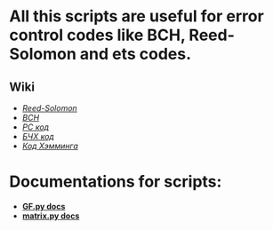 # All this scripts are useful for error control codes like BCH, Reed-Solomon and ets codes.
## Wiki
- *[Reed-Solomon](https://en.wikipedia.org/wiki/Reed%E2%80%93Solomon_error_correction)*
- *[BCH](https://en.wikipedia.org/wiki/BCH_code)*
- *[РС код](https://ru.wikipedia.org/wiki/%D0%9A%D0%BE%D0%B4_%D0%A0%D0%B8%D0%B4%D0%B0_%E2%80%94_%D0%A1%D0%BE%D0%BB%D0%BE%D0%BC%D0%BE%D0%BD%D0%B0)*
- *[БЧХ код](https://ru.wikipedia.org/wiki/%D0%9A%D0%BE%D0%B4_%D0%91%D0%BE%D1%83%D0%B7%D0%B0_%E2%80%94_%D0%A7%D0%BE%D1%83%D0%B4%D1%85%D1%83%D1%80%D0%B8_%E2%80%94_%D0%A5%D0%BE%D0%BA%D0%B2%D0%B8%D0%BD%D0%B3%D0%B5%D0%BC%D0%B0)*
- *[Код Хэмминга](https://ru.wikipedia.org/wiki/%D0%9A%D0%BE%D0%B4_%D0%A5%D1%8D%D0%BC%D0%BC%D0%B8%D0%BD%D0%B3%D0%B0)*

# Documentations for scripts:
+ **[GF.py docs](GFDoc.md)**
+ **[matrix.py docs](matrixDoc.md)**
